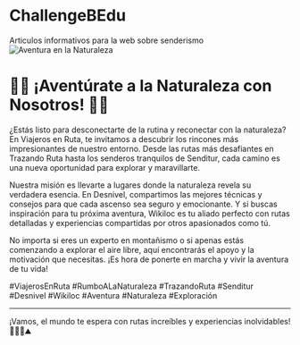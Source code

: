# ChallengeBEdu
Articulos informativos para la web sobre senderismo
![Aventura en la Naturaleza](https://media.istockphoto.com/id/1917023956/es/foto/mujer-feliz-con-una-mochila-amarilla-de-senderismo-disfrutando-del-paisaje-monta%C3%B1oso.jpg?s=1024x1024&w=is&k=20&c=9Y1igUDu0R6hVAQtdItpohS6a_uACiPNMCh9s9UvWwQ=)

# 🌄🌿 ¡Aventúrate a la Naturaleza con Nosotros! 🌿🌄

¿Estás listo para desconectarte de la rutina y reconectar con la naturaleza? En Viajeros en Ruta, te invitamos a descubrir los rincones más impresionantes de nuestro entorno. Desde las rutas más desafiantes en Trazando Ruta hasta los senderos tranquilos de Senditur, cada camino es una nueva oportunidad para explorar y maravillarte.

Nuestra misión es llevarte a lugares donde la naturaleza revela su verdadera esencia. En Desnivel, compartimos las mejores técnicas y consejos para que cada ascenso sea seguro y emocionante. Y si buscas inspiración para tu próxima aventura, Wikiloc es tu aliado perfecto con rutas detalladas y experiencias compartidas por otros apasionados como tú.

No importa si eres un experto en montañismo o si apenas estás comenzando a explorar el aire libre, aquí encontrarás el apoyo y la motivación que necesitas. ¡Es hora de ponerte en marcha y vivir la aventura de tu vida!

#ViajerosEnRuta #RumboALaNaturaleza #TrazandoRuta #Senditur #Desnivel #Wikiloc #Aventura #Naturaleza #Exploración

---

¡Vamos, el mundo te espera con rutas increíbles y experiencias inolvidables! 🚶‍♂️🌳⛰️
